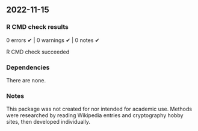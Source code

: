 ## 2022-11-15
### R CMD check results
0 errors ✔ | 0 warnings ✔ | 0 notes ✔

R CMD check succeeded

### Dependencies
There are none.

### Notes

This package was not created for nor intended for academic use. Methods were
researched by reading Wikipedia entries and cryptography hobby sites, then
developed individually.
